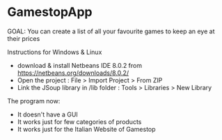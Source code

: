 # GamestopApp
GOAL: You can create a list of all your favourite games to keep an eye at their prices

Instructions for Windows & Linux
- download & install Netbeans IDE 8.0.2 from https://netbeans.org/downloads/8.0.2/
- Open the project : File > Import Project > From ZIP
- Link the JSoup library in /lib folder : Tools > Libraries > New Library 

The program now:
- It doesn't have a GUI
- It works just for few categories of products
- It works just for the Italian Website of Gamestop
